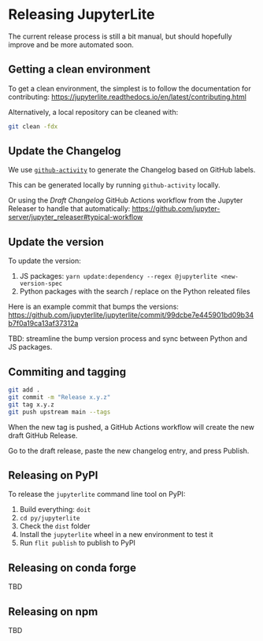 # Releasing JupyterLite

The current release process is still a bit manual, but should hopefully improve and be
more automated soon.

## Getting a clean environment

To get a clean environment, the simplest is to follow the documentation for
contributing: https://jupyterlite.readthedocs.io/en/latest/contributing.html

Alternatively, a local repository can be cleaned with:

```bash
git clean -fdx
```

## Update the Changelog

We use [`github-activity`](https://github.com/executablebooks/github-activity) to
generate the Changelog based on GitHub labels.

This can be generated locally by running `github-activity` locally.

Or using the _Draft Changelog_ GitHub Actions workflow from the Jupyter Releaser to
handle that automatically:
https://github.com/jupyter-server/jupyter_releaser#typical-workflow

## Update the version

To update the version:

1. JS packages: `yarn update:dependency --regex @jupyterlite <new-version-spec`
2. Python packages with the search / replace on the Python releated files

Here is an example commit that bumps the versions:
https://github.com/jupyterlite/jupyterlite/commit/99dcbe7e445901bd09b34b7f0a19ca13af37312a

TBD: streamline the bump version process and sync between Python and JS packages.

## Commiting and tagging

```bash
git add .
git commit -m "Release x.y.z"
git tag x.y.z
git push upstream main --tags
```

When the new tag is pushed, a GitHub Actions workflow will create the new draft GitHub
Release.

Go to the draft release, paste the new changelog entry, and press Publish.

## Releasing on PyPI

To release the `jupyterlite` command line tool on PyPI:

1. Build everything: `doit`
2. `cd py/jupyterlite`
3. Check the `dist` folder
4. Install the `jupyterlite` wheel in a new environment to test it
5. Run `flit publish` to publish to PyPI

## Releasing on conda forge

TBD

## Releasing on npm

TBD
